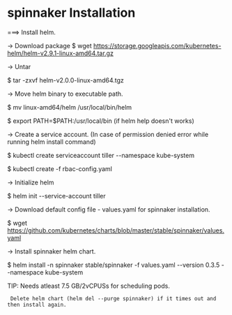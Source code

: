 # spinnaker Installation


===> Install helm.

-> Download package
$ wget https://storage.googleapis.com/kubernetes-helm/helm-v2.9.1-linux-amd64.tar.gz

-> Untar

$ tar -zxvf helm-v2.0.0-linux-amd64.tgz

-> Move helm binary to executable path.

$ mv linux-amd64/helm /usr/local/bin/helm

$ export PATH=$PATH:/usr/local/bin (if helm help doesn't works)

-> Create a service account. (In case of permission denied error while running helm install command)

$ kubectl create serviceaccount tiller --namespace kube-system

$ kubectl create -f rbac-config.yaml

-> Initialize helm

$ helm init --service-account tiller

-> Download default config file - values.yaml for spinnaker installation.

$ wget https://github.com/kubernetes/charts/blob/master/stable/spinnaker/values.yaml

-> Install spinnaker helm chart.

$ helm install -n spinnaker stable/spinnaker -f values.yaml  --version 0.3.5 --namespace kube-system

TIP: Needs atleast 7.5 GB/2vCPUSs for scheduling pods.
     
     Delete helm chart (helm del --purge spinnaker) if it times out and then install again. 

